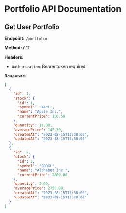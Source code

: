 # Portfolio API Documentation

## Get User Portfolio
**Endpoint:** `/portfolio`

**Method:** `GET`

**Headers:**
- `Authorization`: Bearer token required

**Response:**
```json
[
  {
    "id": 1,
    "stock": {
      "id": 1,
      "symbol": "AAPL",
      "name": "Apple Inc.",
      "currentPrice": 150.50
    },
    "quantity": 10.00,
    "averagePrice": 145.30,
    "createdAt": "2023-08-15T10:30:00",
    "updatedAt": "2023-08-15T10:30:00"
  },
  {
    "id": 2,
    "stock": {
      "id": 2,
      "symbol": "GOOGL",
      "name": "Alphabet Inc.",
      "currentPrice": 2800.00
    },
    "quantity": 5.00,
    "averagePrice": 2750.00,
    "createdAt": "2023-08-15T10:30:00",
    "updatedAt": "2023-08-15T10:30:00"
  }
]
```
